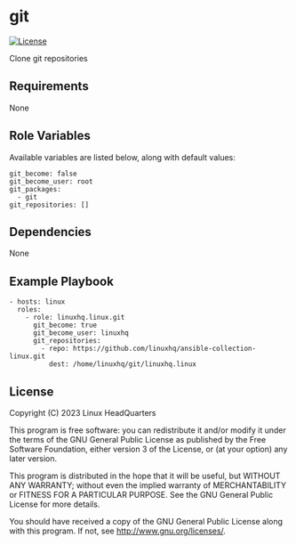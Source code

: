 # git

[![License](https://img.shields.io/badge/license-GPLv3-lightgreen)](https://www.gnu.org/licenses/gpl-3.0.en.html#license-text)

Clone git repositories

## Requirements

None

## Role Variables

Available variables are listed below, along with default values:

    git_become: false
    git_become_user: root
    git_packages:
      - git
    git_repositories: []

## Dependencies

None

## Example Playbook

    - hosts: linux
      roles:
        - role: linuxhq.linux.git
          git_become: true
          git_become_user: linuxhq
          git_repositories:
            - repo: https://github.com/linuxhq/ansible-collection-linux.git
              dest: /home/linuxhq/git/linuxhq.linux

## License

Copyright (C) 2023 Linux HeadQuarters

This program is free software: you can redistribute it and/or modify
it under the terms of the GNU General Public License as published by
the Free Software Foundation, either version 3 of the License, or
(at your option) any later version.

This program is distributed in the hope that it will be useful,
but WITHOUT ANY WARRANTY; without even the implied warranty of
MERCHANTABILITY or FITNESS FOR A PARTICULAR PURPOSE. See the
GNU General Public License for more details.

You should have received a copy of the GNU General Public License
along with this program. If not, see <http://www.gnu.org/licenses/>.
